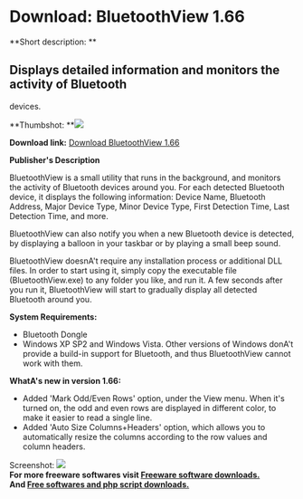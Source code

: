 # Download: BluetoothView 1.66

**Short description: **

## Displays detailed information and monitors the activity of Bluetooth
devices.

  
**Thumbshot: **![](http://www.freewarefiles.com/screenshot/nsbluetoothview_md.gif)   
  
**Download link:** [Download BluetoothView 1.66](http://freesoftwares.boysofts.com/BluetoothView_program_39145.html)  
  

**Publisher's Description**  
  

BluetoothView is a small utility that runs in the background, and monitors the
activity of Bluetooth devices around you. For each detected Bluetooth device,
it displays the following information: Device Name, Bluetooth Address, Major
Device Type, Minor Device Type, First Detection Time, Last Detection Time, and
more.

BluetoothView can also notify you when a new Bluetooth device is detected, by
displaying a balloon in your taskbar or by playing a small beep sound.

BluetoothView doesnA't require any installation process or additional DLL
files. In order to start using it, simply copy the executable file
(BluetoothView.exe) to any folder you like, and run it. A few seconds after
you run it, BluetoothView will start to gradually display all detected
Bluetooth around you.

**System Requirements:**

  * Bluetooth Dongle 
  * Windows XP SP2 and Windows Vista. Other versions of Windows donA't provide a build-in support for Bluetooth, and thus BluetoothView cannot work with them. 

**WhatA's new in version 1.66:**

  * Added 'Mark Odd/Even Rows' option, under the View menu. When it's turned on, the odd and even rows are displayed in different color, to make it easier to read a single line. 
  * Added 'Auto Size Columns+Headers' option, which allows you to automatically resize the columns according to the row values and column headers. 

  
  
Screenshot: ![](http://www.freewarefiles.com/screenshot/nsbluetoothview.gif)  
**For more freeware softwares visit [Freeware software downloads.](http://freesoftwares.boysofts.com/)**   
**And [Free softwares and php script downloads.](http://www.boysofts.com/)**

